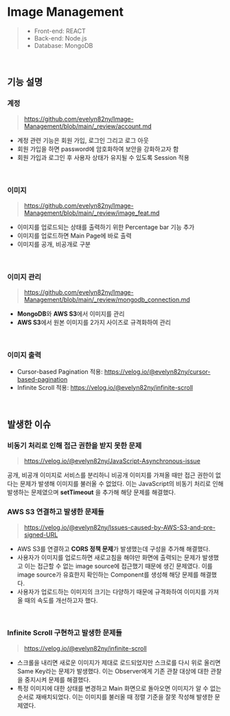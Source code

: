 # Image Management

> - Front-end: REACT
> - Back-end: Node.js
> - Database: MongoDB

<br>

## 기능 설명

### 계정

> https://github.com/evelyn82ny/Image-Management/blob/main/_review/account.md

- 계정 관련 기능은 회원 가입, 로그인 그리고 로그 아웃
- 회원 가입을 하면 password에 암호화하여 보안을 강화하고자 함
- 회원 가입과 로그인 후 사용자 상태가 유지될 수 있도록 Session 적용
<br>

### 이미지

> https://github.com/evelyn82ny/Image-Management/blob/main/_review/image_feat.md

- 이미지를 업로드되는 상태를 출력하기 위한 Percentage bar 기능 추가
- 이미지를 업로드하면 Main Page에 바로 출력
- 이미지를 공개, 비공개로 구분
<br>

### 이미지 관리

> https://github.com/evelyn82ny/Image-Management/blob/main/_review/mongodb_connection.md

- **MongoDB**와 **AWS S3**에서 이미지를 관리
- **AWS S3**에서 원본 이미지를 2가지 사이즈로 규격화하여 관리
<br>

### 이미지 출력

- Cursor-based Pagination 적용: https://velog.io/@evelyn82ny/cursor-based-pagination
- Infinite Scroll 적용: https://velog.io/@evelyn82ny/infinite-scroll

<br>

## 발생한 이슈

### 비동기 처리로 인해 접근 권한을 받지 못한 문제

> https://velog.io/@evelyn82ny/JavaScript-Asynchronous-issue

공개, 비공개 이미지로 서비스를 분리하니 비공개 이미지를 가져올 때만 접근 권한이 없다는 문제가 발생해 이미지를 불러올 수 없었다. 이는 JavaScript의 비동기 처리로 인해 발생하는 문제였으며 **setTimeout** 을 추가해 해당 문제를 해결했다.
<br>

### AWS S3 연결하고 발생한 문제들

> https://velog.io/@evelyn82ny/Issues-caused-by-AWS-S3-and-pre-signed-URL

- AWS S3를 연결하고 **CORS 정책 문제**가 발생했는데 구성을 추가해 해결했다.
- 사용자가 이미지를 업로드하면 새로고침을 해야만 화면에 출력되는 문제가 발생했고 이는 접근할 수 없는 image source에 접근했기 때문에 생긴 문제였다. 이를 image source가 유효한지 확인하는 Component를 생성해 해당 문제를 해결했다.
- 사용자가 업로드하는 이미지의 크기는 다양하기 때문에 규격화하여 이미지를 가져올 때의 속도를 개선하고자 했다. 
<br>

### Infinite Scroll 구현하고 발생한 문제들

> https://velog.io/@evelyn82ny/infinite-scroll

- 스크롤을 내리면 새로운 이미지가 제대로 로드되었지만 스크로를 다시 위로 올리면 Same Key라는 문제가 발생했다. 이는 Observer에게 기존 관찰 대상에 대한 관찰을 중지시켜 문제를 해결했다.
- 특정 이미지에 대한 상태를 변경하고 Main 화면으로 돌아오면 이미지가 알 수 없는 순서로 재배치되었다. 이는 이미지를 불러올 때 정렬 기준을 잘못 작성해 발생한 문제였다.